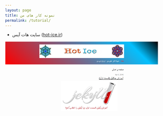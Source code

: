 ```yaml
---
layout: page
title: نمونه کار های من
permalink: /tutorial/
---
```

 * سایت هات آیس ([hot-ice.ir](http://hot-ice.ir/))

![هات آیس](/hotice.png)